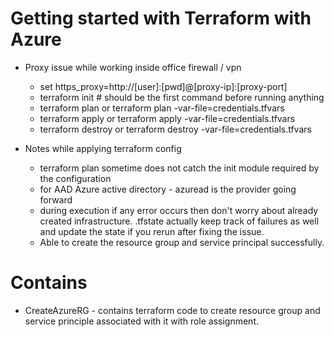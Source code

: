 # Getting started with Terraform with Azure

- Proxy issue while working inside office firewall / vpn

  - set https_proxy=http://[user]:[pwd]@[proxy-ip]:[proxy-port]
  - terraform init # should be the first command before running anything
  - terraform plan or terraform plan -var-file=credentials.tfvars
  - terraform apply or terraform apply -var-file=credentials.tfvars
  - terraform destroy or terraform destroy -var-file=credentials.tfvars

- Notes while applying terraform config

  - terraform plan sometime does not catch the init module required by the configuration
  - for AAD Azure active directory - azuread is the provider going forward
  - during execution if any error occurs then don't worry about already created infrastructure. .tfstate actually keep track of failures as well and update the state if you rerun after fixing the issue.
  - Able to create the resource group and service principal successfully.

# Contains

- CreateAzureRG - contains terraform code to create resource group and service principle associated with it with role assignment.
